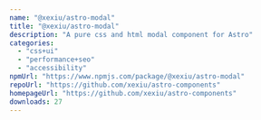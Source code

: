 ```yaml
---
name: "@xexiu/astro-modal"
title: "@xexiu/astro-modal"
description: "A pure css and html modal component for Astro"
categories:
  - "css+ui"
  - "performance+seo"
  - "accessibility"
npmUrl: "https://www.npmjs.com/package/@xexiu/astro-modal"
repoUrl: "https://github.com/xexiu/astro-components"
homepageUrl: "https://github.com/xexiu/astro-components"
downloads: 27
---
```

